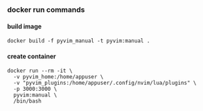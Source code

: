 ### docker run commands

#### build image

```
docker build -f pyvim_manual -t pyvim:manual .
```

#### create container

```
docker run --rm -it \                         
  -v pyvim_home:/home/appuser \
  -v "pyvim_plugins:/home/appuser/.config/nvim/lua/plugins" \
  -p 3000:3000 \
  pyvim:manual \
  /bin/bash
```

